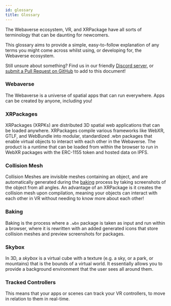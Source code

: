 ```yaml
---
id: glossary
title: Glossary
---
```


The Webaverse ecosystem, VR, and XRPackage have all sorts of terminology that can be daunting for newcomers.

This glossary aims to provide a simple, easy-to-follow explanation of any terms you might come across whilst using, or developing for, the Webaverse ecosystem.

Still unsure about something? Find us in our friendly [Discord server](https://discord.gg/MQNUGgB), or [submit a Pull Request on GitHub](https://github.com/webaverse/docs) to add to this document!

### Webaverse

The Webaverse is a universe of spatial apps that can run everywhere. Apps can be created by anyone, including you!

### XRPackages

XRPackages (XRPKs) are distributed 3D spatial web applications that can be loaded anywhere. XRPackages compile various frameworks like WebXR, GTLF, and WebBundle into modular, standardized .wbn packages that enable virtual objects to interact with each other in the Webaverse. The product is a runtime that can be loaded from within the browser to run in WebXR packages with the ERC-1155 token and hosted data on IPFS.

### Collision Mesh

Collision Meshes are invisible meshes containing an object, and are automatically generated during the [baking](#baking) process by taking screenshots of the object from all angles. An advantage of an XRPackage is it creates the collision mesh upon compilation, meaning your objects can interact with each other in VR without needing to know more about each other!

### Baking

Baking is the process where a `.wbn` package is taken as input and run within a browser, where it is rewritten with an added generated icons that store collision meshes and preview screenshots for packages.

### Skybox

In 3D, a _skybox_ is a virtual cube with a texture (e.g. a sky, or a park, or mountains) that is the bounds of a virtual world. It essentially allows you to provide a background environment that the user sees all around them.

### Tracked Controllers

This means that your apps or scenes can track your VR controllers, to move in relation to them in real-time.
